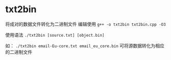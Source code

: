 # txt2bin

将成对的数据文件转化为二进制文件
编辑使用 `g++ -o txt2bin txt2bin.cpp -O3`

使用语法 `./txt2bin [source.txt] [object.bin]`

如： `./txt2bin email-Eu-core.txt email_eu_core.bin` 可将源数据转化为相应的二进制文件

